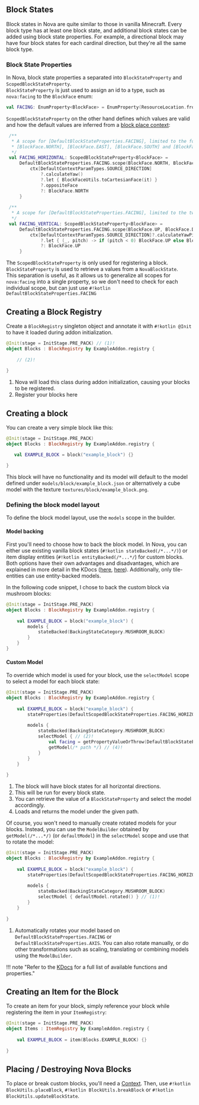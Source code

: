## Block States

Block states in Nova are quite similar to those in vanilla Minecraft. Every block type has at least one block state,
and additional block states can be added using block state properties. For example, a directional block may have four
block states for each cardinal direction, but they're all the same block type.

### Block State Properties

In Nova, block state properties a separated into `BlockStateProperty` and `ScopedBlockStateProperty`.  
`BlockStateProperty` is just used to assign an id to a type, such as `nova:facing` to the `BlockFace` enum:

```kotlin title="DefaultBlockStateProperties.kt"
val FACING: EnumProperty<BlockFace> = EnumProperty(ResourceLocation.fromNamespaceAndPath("nova", "facing"))
```

`ScopedBlockStateProperty` on the other hand defines which values are valid and how the default values are inferred
from a [block place context](../contexts.md):

```kotlin title="DefaultScopedBlockStateProperties.kt"
 /**
  * A scope for [DefaultBlockStateProperties.FACING], limited to the four horizontal directions
  * [BlockFace.NORTH], [BlockFace.EAST], [BlockFace.SOUTH] and [BlockFace.WEST].
  */
 val FACING_HORIZONTAL: ScopedBlockStateProperty<BlockFace> =
     DefaultBlockStateProperties.FACING.scope(BlockFace.NORTH, BlockFace.EAST, BlockFace.SOUTH, BlockFace.WEST) { ctx ->
         ctx[DefaultContextParamTypes.SOURCE_DIRECTION]
             ?.calculateYaw()
             ?.let { BlockFaceUtils.toCartesianFace(it) }
             ?.oppositeFace
             ?: BlockFace.NORTH
     }
 
 /**
  * A scope for [DefaultBlockStateProperties.FACING], limited to the two vertical directions [BlockFace.UP] and [BlockFace.DOWN].
  */
 val FACING_VERTICAL: ScopedBlockStateProperty<BlockFace> =
     DefaultBlockStateProperties.FACING.scope(BlockFace.UP, BlockFace.DOWN) { ctx ->
         ctx[DefaultContextParamTypes.SOURCE_DIRECTION]?.calculateYawPitch()
             ?.let { (_, pitch) -> if (pitch < 0) BlockFace.UP else BlockFace.DOWN }
             ?: BlockFace.UP
     }
```

The `ScopedBlockStateProperty` is only used for registering a block.
`BlockStateProperty` is used to retrieve a values from a `NovaBlockState`.  
This separation is useful, as it allows us to generalize all scopes for `nova:facing` into a single property, so we don't
need to check for each individual scope, but can just use `#!kotlin DefaultBlockStateProperties.FACING`

## Creating a Block Registry

Create a `BlockRegistry` singleton object and annotate it with `#!kotlin @Init` to have it loaded during addon initialization.

```kotlin
@Init(stage = InitStage.PRE_PACK) // (1)!
object Blocks : BlockRegistry by ExampleAddon.registry {
    
    // (2)!
    
}
```

1. Nova will load this class during addon initialization, causing your blocks to be registered.
2. Register your blocks here

## Creating a block

You can create a very simple block like this:

```kotlin
@Init(stage = InitStage.PRE_PACK)
object Blocks : BlockRegistry by ExampleAddon.registry {

   val EXAMPLE_BLOCK = block("example_block") {}

}
```

This block will have no functionality and its model will default to the model defined under
`models/block/example_block.json` or alternatively a cube model with the texture `textures/block/example_block.png`.

### Defining the block model layout

To define the block model layout, use the `models` scope in the builder.

#### Model backing

First you'll need to choose how to back the block model. In Nova, you can either use existing vanilla block states
(`#!kotlin stateBacked(/*...*/)`) or item display entities (`#!kotlin entityBacked(/*...*/`) for custom blocks.
Both options have their own advantages and disadvantages, which are explained in more detail in the KDocs
([here](https://nova.dokka.xenondevs.xyz/nova/xyz.xenondevs.nova.resources.layout.block/-block-model-layout-builder/index.html),
[here](https://nova.dokka.xenondevs.xyz/nova/xyz.xenondevs.nova.resources.layout.block/-backing-state-category/index.html)).
Additionally, only tile-entities can use entity-backed models.

In the following code snippet, I chose to back the custom block via mushroom blocks:

```kotlin
@Init(stage = InitStage.PRE_PACK)
object Blocks : BlockRegistry by ExampleAddon.registry {
    
    val EXAMPLE_BLOCK = block("example_block") {
        models {
            stateBacked(BackingStateCategory.MUSHROOM_BLOCK)
        }
    }
}
```

#### Custom Model

To override which model is used for your block, use the `selectModel` scope to select a model for each block state:

```kotlin
@Init(stage = InitStage.PRE_PACK)
object Blocks : BlockRegistry by ExampleAddon.registry {
    
    val EXAMPLE_BLOCK = block("example_block") {
        stateProperties(DefaultScopedBlockStateProperties.FACING_HORIZONTAL) // (1)!
        
        models {
            stateBacked(BackingStateCategory.MUSHROOM_BLOCK)
            selectModel { // (2)!
                val facing = getPropertyValueOrThrow(DefaultBlockStateProperties.FACING) // (3)!
                getModel(/* path */) // (4)!
            }
        }
    }
   
}
```

1. The block will have block states for all horizontal directions.
2. This will be run for every block state.
3. You can retrieve the value of a `BlockStateProperty` and select the model accordingly.
4. Loads and returns the model under the given path.

Of course, you won't need to manually create rotated models for your blocks.
Instead, you can use the `ModelBuilder` obtained by `getModel(/*...*/)` (or `defaultModel`) in the `selectModel` scope
and use that to rotate the model:

```kotlin
@Init(stage = InitStage.PRE_PACK)
object Blocks : BlockRegistry by ExampleAddon.registry {
    
    val EXAMPLE_BLOCK = block("example_block") {
        stateProperties(DefaultScopedBlockStateProperties.FACING_HORIZONTAL)
        
        models {
            stateBacked(BackingStateCategory.MUSHROOM_BLOCK)
            selectModel { defaultModel.rotated() } // (1)!
        }
    }
   
}
```

1. Automatically rotates your model based on `DefaultBlockStateProperties.FACING` or `DefaultBlockStateProperties.AXIS`.
   You can also rotate manually, or do other transformations such as scaling, translating or combining models using
   the `ModelBuilder`.

!!! note "Refer to the [KDocs](https://nova.dokka.xenondevs.xyz/nova/xyz.xenondevs.nova.world.block/-nova-block-builder/index.html) for a full list of available functions and properties."

## Creating an Item for the Block

To create an item for your block, simply reference your block while registering the item in your `ItemRegistry`:

```kotlin
@Init(stage = InitStage.PRE_PACK)
object Items : ItemRegistry by ExampleAddon.registry {
    
    val EXAMPLE_BLOCK = item(Blocks.EXAMPLE_BLOCK) {}
    
}
```

## Placing / Destroying Nova Blocks

To place or break custom blocks, you'll need a [Context](../contexts.md). Then, use `#!kotlin BlockUtils.placeBlock`,
`#!kotlin BlockUtils.breakBlock` or `#!kotlin BlockUtils.updateBlockState`.
